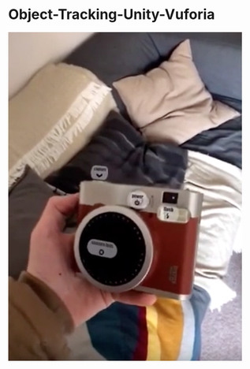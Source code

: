 # Object-Tracking-Unity-Vuforia

[![Watch the video](https://github.com/aksaakov/Object-Tracking-Unity-Vuforia/blob/master/Screenshot%202019-08-20%20at%2013.07.36.png?raw=true)](https://www.youtube.com/watch?v=gVWA4OdT1oY&frags=pl%2Cwn)
